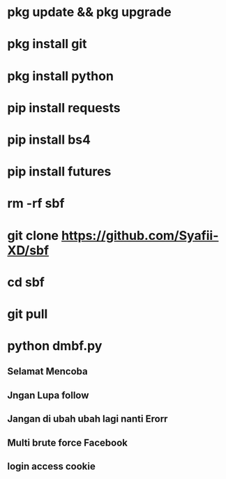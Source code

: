 # pkg update && pkg upgrade


# pkg install git


# pkg install python


# pip install requests


# pip install bs4


# pip install futures


# rm -rf sbf


# git clone https://github.com/Syafii-XD/sbf


# cd sbf


# git pull


# python dmbf.py


## Selamat Mencoba ##

## Jngan Lupa follow  ##

## Jangan di ubah ubah lagi nanti Erorr ##

## Multi brute force Facebook ###

## login access cookie ##

